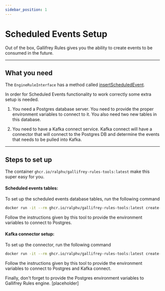 ```yaml
---
sidebar_position: 1
---
```

# Scheduled Events Setup

Out of the box, Gallifrey Rules gives you the ability to create events to be consumed in the future.

--- 

## What you need

The `EngineRuleInterface` has a method called [insertScheduledEvent](https://github.com/ralphv/gallifrey-rules/blob/main/src/engine-interfaces/EngineScheduledEventsAccessInterface.ts#L8).

In order for Scheduled Events functionality to work correctly some extra setup is needed.

1. You need a Postgres database server. You need to provide the proper environment variables to connect to it. You also need two new tables in this database.

2. You need to have a Kafka connect service. Kafka connect will have a connector that will connect to the Postgres DB and determine the events that needs to be pulled into Kafka.

---

## Steps to set up

The container `ghcr.io/ralphv/gallifrey-rules-tools:latest` make this super easy for you.

#### Scheduled events tables:

To set up the scheduled events database tables, run the following command

```bash
docker run -it --rm ghcr.io/ralphv/gallifrey-rules-tools:latest create-postgres-scheduled-events
```
Follow the instructions given by this tool to provide the environment variables to connect to Postgres.

#### Kafka connector setup:

To set up the connector, run the following command

```bash
docker run -it --rm ghcr.io/ralphv/gallifrey-rules-tools:latest create-kafka-connector-scheduled-events
```
Follow the instructions given by this tool to provide the environment variables to connect to Postgres and Kafka connect.

Finally, don't forget to provide the Postgres environment variables to Gallifrey Rules engine. [placeholder]

